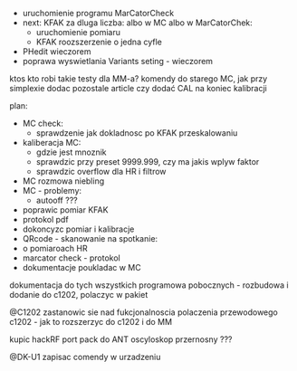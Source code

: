 - uruchomienie programu MarCatorCheck
- next: KFAK za dluga liczba: albo w MC albo w MarCatorChek:
	- uruchomienie pomiaru
	- KFAK roozszerzenie o jedna cyfle
- PHedit wieczorem
- poprawa wyswietlania Variants seting - wieczorem

ktos kto robi takie testy dla MM-a?
komendy do starego MC, jak przy simplexie
dodac pozostale article
czy dodać CAL na  koniec kalibracji

plan:
- MC check:
	- sprawdzenie jak dokladnosc po KFAK przeskalowaniu
- kaliberacja MC:
	- gdzie jest mnoznik
	- sprawdzic przy preset 9999.999, czy ma jakis wplyw faktor 
	- sprawdzic overflow dla HR i filtrow
- MC rozmowa niebling
- MC - problemy:
	- autooff ???
- poprawic pomiar KFAK
- protokol pdf
- dokoncyzc pomiar i kalibracje
- QRcode - skanowanie
na spotkanie:
- o pomiaroach HR
- marcator check - protokol
- dokumentacje poukladac w MC

dokumentacja do tych wszystkich programowa pobocznych - rozbudowa i dodanie do c1202, polaczyc w pakiet

@C1202 zastanowic sie nad fukcjonalnoscia polaczenia przewodowego c1202 - jak to rozszerzyc do c1202 i do MM

kupic hackRF port pack do ANT
oscyloskop przernosny ???


@DK-U1 zapisac comendy w urzadzeniu


